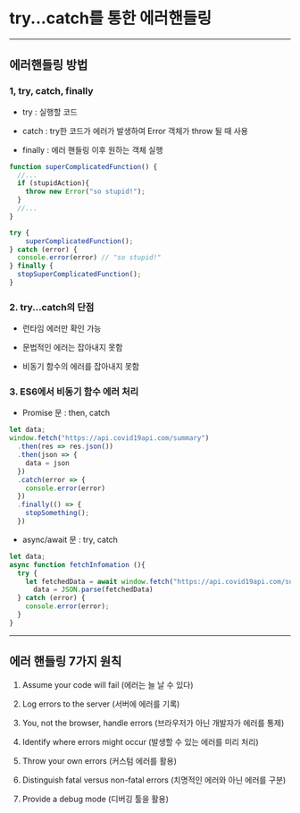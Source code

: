 # try...catch를 통한 에러핸들링

***

## 에러핸들링 방법

### 1, try, catch, finally
- try : 실행할 코드

- catch : try한 코드가 에러가 발생하여 Error 객체가 throw 될 때 사용

- finally : 에러 핸들링 이후 원하는 객체 실행
```js
function superComplicatedFunction() {
  //...
  if (stupidAction){
    throw new Error("so stupid!");
  }
  //...
}

try {
	superComplicatedFunction();
} catch (error) {
  console.error(error) // "so stupid!"
} finally {
  stopSuperComplicatedFunction();
}
```

### 2. try...catch의 단점
- 런타임 에러만 확인 가능

- 문법적인 에러는 잡아내지 못함

- 비동기 함수의 에러를 잡아내지 못함


### 3. ES6에서 비동기 함수 에러 처리
- Promise 문 : then, catch
```js
let data;
window.fetch("https://api.covid19api.com/summary")
  .then(res => res.json())
  .then(json => {
    data = json
  })
  .catch(error => {
    console.error(error)
  })
  .finally(() => {
    stopSomething();
  })
```

- async/await 문 : try, catch
```js
let data;
async function fetchInfomation (){
  try {
    let fetchedData = await window.fetch("https://api.covid19api.com/summary")
	  data = JSON.parse(fetchedData)
  } catch (error) {
    console.error(error);
  }
}
```

*** 

## 에러 핸들링 7가지 원칙
1. Assume your code will fail (에러는 늘 날 수 있다)

2. Log errors to the server (서버에 에러를 기록)

3. You, not the browser, handle errors (브라우저가 아닌 개발자가 에러를 통제)

4. Identify where errors might occur (발생할 수 있는 에러를 미리 처리)

5. Throw your own errors (커스텀 에러를 활용)

6. Distinguish fatal versus non-fatal errors (치명적인 에러와 아닌 에러를 구분)

7. Provide a debug mode (디버깅 툴을 활용)
